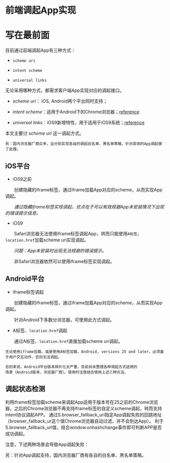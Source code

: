 # 前端调起App实现 #


# 写在最前面 #

目前通过前端调起App有三种方式：

- `scheme uri`

- `intent scheme`

- `universal links`

无论采用哪种方式，都需求客户端App实现对应的调起接口。

+ *scheme uri*： iOS, Android两个平台同时支持；

+ *intent scheme*：适用于Android下的Chrome浏览器；[reference](https://developer.chrome.com/multidevice/android/intents)

+ *universal links*：iOS9新增特性，用于适用于iOS9系统；[reference](https://developer.apple.com/library/prerelease/ios/documentation/General/Conceptual/AppSearch/UniversalLinks.html#//apple_ref/doc/uid/TP40016308-CH12)

本文主要讨 *scheme uri* 这一调起方式。

    另：国内浏览器厂商众多，且分别实现各自的调起白名单、黑名单策略，针对具体的App调起做了处理。



## iOS平台 ##

- iOS9之前

&emsp;&emsp;创建隐藏的iframe标签，通过iframe加载App对应的scheme，从而实现App调起。

&emsp;&emsp;*通过隐藏iframe标签实现调起，优点在于可以有效规避App未安装情况下出现的错误提示信息。*

- iOS9

&emsp;&emsp;Safari浏览器无法使用iframe标签调起App，转而只能使用`A标签`，`location.href`加载scheme uri实现调起。

&emsp;&emsp;*问题：App未安装时出现无法规避的错误提示。*

&emsp;&emsp;非Safari浏览器依然可以使用iframe标签实现调起。



## Android平台 ##

- iframe标签调起

&emsp;&emsp;创建隐藏的iframe标签，通过iframe加载App对应的scheme，从而实现App调起。

&emsp;&emsp;针对Android下多数分浏览器，可使用此方式调起。

- A标签、`location.href`调起

&emsp;&emsp;通过A标签、`location.href`直接加载scheme uri调起。


	无论使用iframe加载，或是使用A标签加载，Android, versions 25 and later，必须基于用户交互动作，否则无法调起。

    总的来说，Android平台版本碎片化太严重，目前尚未整理各种调起方式适用的
    场景（Android版本，浏览器厂商）。使用时注意结合使用上述三种方法。


## 调起状态检测 ##

利用iframe标签加载scheme来调起App适用于版本号在25之前的Chrome浏览器，之后的Chrome浏览器不再支持iframe标签的自定义scheme调起，转而支持intent协议调起APP。
通过S.browser_fallback_url指定App调起失败的回跳地址（browser_fallback_ur这个值Chrome浏览器自动过滤，并不会到达App）。
利于S.browser_fallback_url值，结合window.onhashchange事件即可判断APP是否成功调起。

注意，下述两种场景会导致App调起失败：

另：针对App调起支持，国内浏览器厂商有各自的白名单、黑名单策略。
